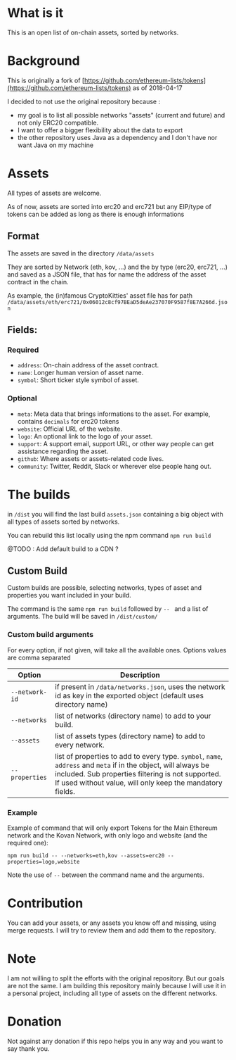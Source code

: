 # What is it 

This is an open list of on-chain assets, sorted by networks.

# Background

This is originally a fork of [https://github.com/ethereum-lists/tokens](https://github.com/ethereum-lists/tokens) as of 2018-04-17

I decided to not use the original repository because :
- my goal is to list all possible networks "assets" (current and future) and not only ERC20 compatible.
- I want to offer a bigger flexibility about the data to export
- the other repository uses Java as a dependency and I don't have nor want Java on my machine

# Assets

All types of assets are welcome. 

As of now, assets are sorted into erc20 and erc721 but any EIP/type of tokens can be added as long as there is enough informations 

## Format

The assets are saved in the directory `/data/assets`

They are sorted by Network (eth, kov, ...) and the by type (erc20, erc721, ...) and saved as a JSON file, that has for name the address of the asset contract in the chain.

As example, the (in)famous CryptoKitties' asset file has for path `/data/assets/eth/erc721/0x06012c8cf97BEaD5deAe237070F9587f8E7A266d.json`

## Fields:

### Required

-  `address`:   On-chain address of the asset contract.
-  `name`:      Longer human version of asset name.
-  `symbol`:    Short ticker style symbol of asset.


### Optional

-  `meta`:      Meta data that brings informations to the asset. For example, contains `decimals` for erc20 tokens
-  `website`:   Official URL of the website.
-  `logo`:      An optional link to the logo of your asset.
-  `support`:   A support email, support URL, or other way people can get assistance regarding the asset.
-  `github`:    Where assets or assets-related code lives.
-  `community`: Twitter, Reddit, Slack or wherever else people hang out.


# The builds

in `/dist` you will find the last build `assets.json` containing a big object with all types of assets sorted by networks.

You can rebuild this list locally using the npm command `npm run build`

@TODO : Add default build to a CDN ?

## Custom Build

Custom builds are possible, selecting networks, types of asset and properties you want included in your build.

The command is the same `npm run build` followed by `-- ` and a list of arguments.
The build will be saved in `/dist/custom/`

### Custom build arguments

For every option, if not given, will take all the available ones.
Options values are comma separated

| Option | Description |
| --- | --- |
| `--network-id` | if present in `/data/networks.json`, uses the network id as key in the exported object (default uses directory name) |
| `--networks`       | list of networks (directory name) to add to your build. |
| `--assets`         | list of assets types (directory name) to add to every network. |
| `--properties`     | list of properties to add to every type. `symbol`, `name`, `address` and `meta` if in the object, will always be included. Sub properties filtering is not supported. If used without value, will only keep the mandatory fields. |


### Example 

Example of command that will only export Tokens for the Main Ethereum network and the Kovan Network, with only logo and website (and the required one):

`npm run build -- --networks=eth,kov --assets=erc20 --properties=logo,website`

Note the use of ` -- ` between the command name and the arguments.

# Contribution 

You can add your assets, or any assets you know off and missing, using merge requests. I will try to review them and add them to the repository.

# Note 

I am not willing to split the efforts with the original repository. But our goals are not the same. I am building this repository mainly because I will use it in a personal project, including all type of assets on the different networks.

# Donation

Not against any donation if this repo helps you in any way and you want to say thank you.
